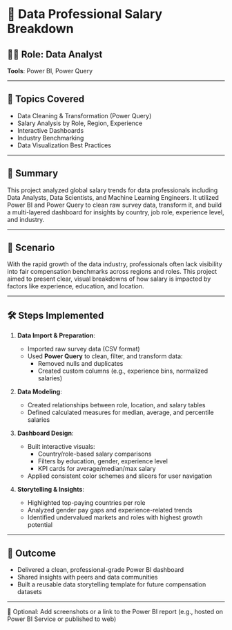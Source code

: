 # 💼 Data Professional Salary Breakdown

## 👨‍💻 Role: Data Analyst  
**Tools**: Power BI, Power Query

---

## 🧠 Topics Covered

- Data Cleaning & Transformation (Power Query)
- Salary Analysis by Role, Region, Experience
- Interactive Dashboards
- Industry Benchmarking
- Data Visualization Best Practices

---

## 📘 Summary

This project analyzed global salary trends for data professionals including Data Analysts, Data Scientists, and Machine Learning Engineers. It utilized Power BI and Power Query to clean raw survey data, transform it, and build a multi-layered dashboard for insights by country, job role, experience level, and industry.

---

## 📌 Scenario

With the rapid growth of the data industry, professionals often lack visibility into fair compensation benchmarks across regions and roles. This project aimed to present clear, visual breakdowns of how salary is impacted by factors like experience, education, and location.

---

## 🛠️ Steps Implemented

1. **Data Import & Preparation**:
   - Imported raw survey data (CSV format)
   - Used **Power Query** to clean, filter, and transform data:
     - Removed nulls and duplicates
     - Created custom columns (e.g., experience bins, normalized salaries)

2. **Data Modeling**:
   - Created relationships between role, location, and salary tables
   - Defined calculated measures for median, average, and percentile salaries

3. **Dashboard Design**:
   - Built interactive visuals:
     - Country/role-based salary comparisons
     - Filters by education, gender, experience level
     - KPI cards for average/median/max salary
   - Applied consistent color schemes and slicers for user navigation

4. **Storytelling & Insights**:
   - Highlighted top-paying countries per role
   - Analyzed gender pay gaps and experience-related trends
   - Identified undervalued markets and roles with highest growth potential

---

## 🎯 Outcome

- Delivered a clean, professional-grade Power BI dashboard
- Shared insights with peers and data communities
- Built a reusable data storytelling template for future compensation datasets

---

📌 Optional: Add screenshots or a link to the Power BI report (e.g., hosted on Power BI Service or published to web)
